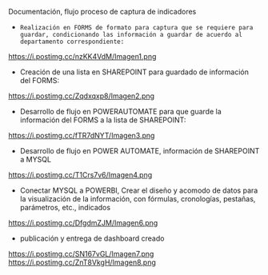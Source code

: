 Documentación, flujo proceso de captura de indicadores

-	  Realización en FORMS de formato para captura que se requiere para guardar, condicionando las información a guardar de acuerdo al departamento correspondiente:

https://i.postimg.cc/nzKK4VdM/Imagen1.png
 
-	 Creación de una lista en SHAREPOINT para guardado de información del FORMS: 
 
https://i.postimg.cc/Zqdxqxp8/Imagen2.png

-	 Desarrollo de flujo en POWERAUTOMATE para que guarde la información del FORMS a la lista de SHAREPOINT:
 
https://i.postimg.cc/fTR7dNYT/Imagen3.png

-	Desarrollo de flujo en POWER AUTOMATE, información de SHAREPOINT a MYSQL

 https://i.postimg.cc/T1Crs7v6/Imagen4.png

-	Conectar MYSQL a POWERBI, Crear el diseño y acomodo de datos para la visualización de la información, con fórmulas, cronologías, pestañas, parámetros, etc., indicados

https://i.postimg.cc/DfgdmZJM/Imagen6.png

-	publicación y entrega de dashboard creado
 
 https://i.postimg.cc/SN167vGL/Imagen7.png
https://i.postimg.cc/ZnT8VkgH/Imagen8.png
